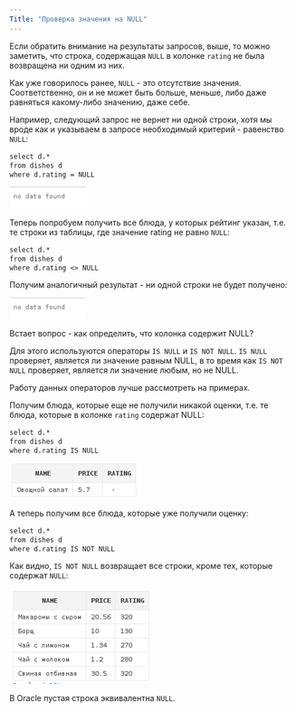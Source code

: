 ```yaml
---
Title: "Проверка значения на NULL"
---
```


Если обратить внимание на результаты запросов, выше, то можно заметить,
что строка, содержащая `NULL` в колонке `rating` не была возвращена ни
одним из них.

Как уже говорилось ранее, `NULL` - это отсутствие значения.
Соответственно, он и не может быть больше, меньше, либо даже равняться
какому-либо значению, даже себе.

Например, следующий запрос не вернет ни одной строки, хотя мы вроде как
и указываем в запросе необходимый критерий - равенство `NULL`:

    select d.*
    from dishes d
    where d.rating = NULL

![](/img/3_select/no_data_found.png)

Теперь попробуем получить все блюда, у которых рейтинг указан, т.е. те
строки из таблицы, где значение rating не равно `NULL`:

    select d.*
    from dishes d
    where d.rating <> NULL

Получим аналогичный результат - ни одной строки не будет получено:

![](/img/3_select/no_data_found.png)

Встает вопрос - как определить, что колонка содержит NULL?

Для этого используются операторы `IS NULL` и `IS NOT NULL`. `IS NULL`
проверяет, является ли значение равным NULL, в то время как
`IS NOT NULL` проверяет, является ли значение любым, но не NULL.

Работу данных операторов лучше рассмотреть на примерах.

Получим блюда, которые еще не получили никакой оценки, т.е. те блюда,
которые в колонке `rating` содержат NULL:

    select d.*
    from dishes d
    where d.rating IS NULL

![](/img/3_select/rating_is_null.png)

А теперь получим все блюда, которые уже получили оценку:

    select d.*
    from dishes d
    where d.rating IS NOT NULL

Как видно, `IS NOT NULL` возвращает все строки, кроме тех, которые
содержат `NULL`:

![](/img/3_select/rating_is_not_null.png)

В Oracle пустая строка эквивалентна `NULL`.
